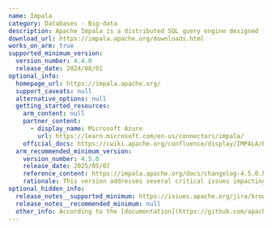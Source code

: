 ```yaml
---
name: Impala
category: Databases - Big-data
description: Apache Impala is a distributed SQL query engine designed for fast, interactive analysis of large-scale data stored in Hadoop, enabling real-time big data processing.
download_url: https://impala.apache.org/downloads.html
works_on_arm: true
supported_minimum_version:
  version_number: 4.4.0
  release_date: 2024/08/01
optional_info:
  homepage_url: https://impala.apache.org/
  support_caveats: null
  alternative_options: null
  getting_started_resources:
    arm_content: null
    partner_content:
      - display_name: Microsoft Azure
        url: https://learn.microsoft.com/en-us/connectors/impala/
    official_docs: https://cwiki.apache.org/confluence/display/IMPALA/Building+Impala
  arm_recommended_minimum_version:
    version_number: 4.5.0
    release_date: 2025/05/07
    reference_content: https://impala.apache.org/docs/changelog-4.5.0.html
    rationale: This version addresses several critical issues impacting ARM-based builds and tests for Impala. It resolves failures in core unit tests like TestRuntimeFilters, DataStreamTestSlowServiceQueue, and TestStatestoredHA under ARM and UBSAN environments. A hanging issue in disk-file-test and a build failure on Rocky Linux 9 ARM are also fixed.
optional_hidden_info:
  release_notes__supported_minimum: https://issues.apache.org/jira/browse/IMPALA-12353
  release_notes__recommended_minimum: null
  other_info: According to the [documentation](https://github.com/apache/impala#supported-platforms), experimental support for Linux/ARM64 is introduced in version 4.0, but Jira ticket IMPALA-12353 confirms that the proper support is added in version 4.4.0.
---
```

